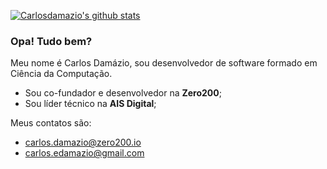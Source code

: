 [![Carlosdamazio's github stats](https://github-readme-stats.vercel.app/api?username=carlosdamazio)](https://github.com/anuraghazra/github-readme-stats)

### Opa! Tudo bem?

Meu nome é Carlos Damázio, sou desenvolvedor de software formado em Ciência da Computação.

- Sou co-fundador e desenvolvedor na **Zero200**;
- Sou líder técnico na **AIS Digital**;

Meus contatos são:
- carlos.damazio@zero200.io
- carlos.edamazio@gmail.com

